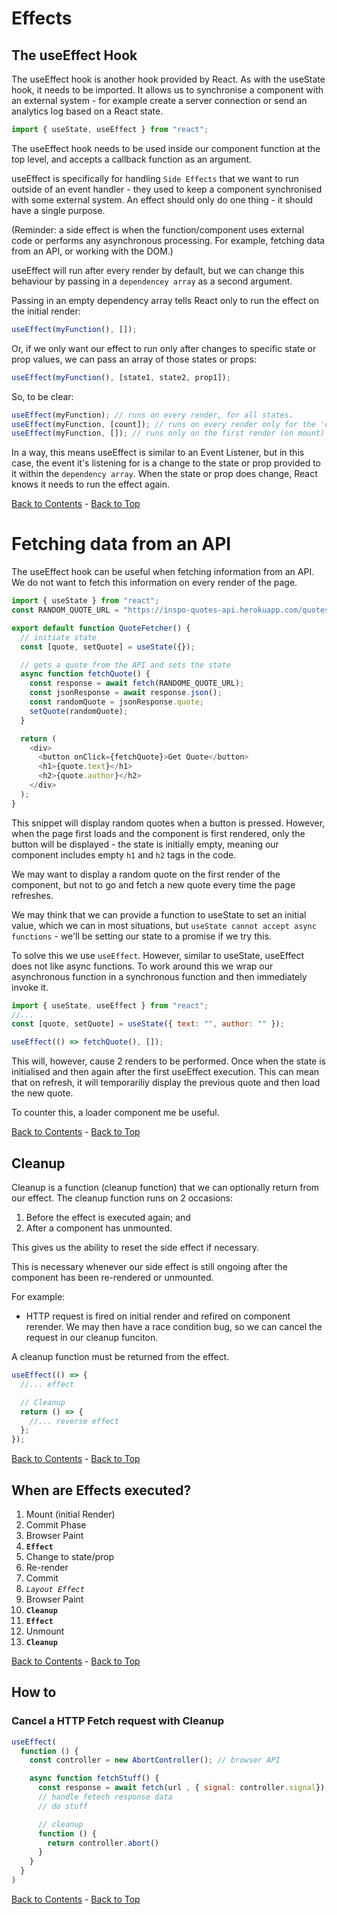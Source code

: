 # Effects

## The useEffect Hook

The useEffect hook is another hook provided by React. As with the useState hook, it needs to be imported. It allows us to synchronise a component with an external system - for example create a server connection or send an analytics log based on a React state.

```js
import { useState, useEffect } from "react";
```

The useEffect hook needs to be used inside our component function at the top level, and accepts a callback function as an argument.

useEffect is specifically for handling `Side Effects` that we want to run outside of an event handler - they used to keep a component synchronised with some external system. An effect should only do one thing - it should have a single purpose.

(Reminder: a side effect is when the function/component uses external code or performs any asynchronous processing. For example, fetching data from an API, or working with the DOM.)

useEffect will run after every render by default, but we can change this behaviour by passing in a `dependencey array` as a second argument.

Passing in an empty dependency array tells React only to run the effect on the initial render:

```js
useEffect(myFunction(), []);
```

Or, if we only want our effect to run only after changes to specific state or prop values, we can pass an array of those states or props:

```js
useEffect(myFunction(), [state1, state2, prop1]);
```

So, to be clear:

```js
useEffect(myFunction); // runs on every render, for all states.
useEffect(myFunction, [count]); // runs on every render only for the 'count' state.
useEffect(myFunction, []); // runs only on the first render (on mount) and never again.
```

In a way, this means useEffect is similar to an Event Listener, but in this case, the event it's listening for is a change to the state or prop provided to it within the `dependency array`. When the state or prop does change, React knows it needs to run the effect again.

[Back to Contents](./README.md) - [Back to Top](#)

# Fetching data from an API

The useEffect hook can be useful when fetching information from an API. We do not want to fetch this information on every render of the page.

```js
import { useState } from "react";
const RANDOM_QUOTE_URL = "https://inspo-quotes-api.herokuapp.com/quotes/random";

export default function QuoteFetcher() {
  // initiate state
  const [quote, setQuote] = useState({});

  // gets a quote from the API and sets the state
  async function fetchQuote() {
    const response = await fetch(RANDOME_QUOTE_URL);
    const jsonResponse = await response.json();
    const randomQuote = jsonResponse.quote;
    setQuote(randomQuote);
  }

  return (
    <div>
      <button onClick={fetchQuote}>Get Quote</button>
      <h1>{quote.text}</h1>
      <h2>{quote.author}</h2>
    </div>
  );
}
```

This snippet will display random quotes when a button is pressed. However, when the page first loads and the component is first rendered, only the button will be displayed - the state is initially empty, meaning our component includes empty `h1` and `h2` tags in the code.

We may want to display a random quote on the first render of the component, but not to go and fetch a new quote every time the page refreshes.

We may think that we can provide a function to useState to set an initial value, which we can in most situations, but `useState cannot accept async functions` - we'll be setting our state to a promise if we try this.

To solve this we use `useEffect`. However, similar to useState, useEffect does not like async functions. To work around this we wrap our asynchronous function in a synchronous function and then immediately invoke it.

```js
import { useState, useEffect } from "react";
//...
const [quote, setQuote] = useState({ text: "", author: "" });

useEffect(() => fetchQuote(), []);
```

This will, however, cause 2 renders to be performed. Once when the state is initialised and then again after the first useEffect execution. This can mean that on refresh, it will temporariliy display the previous quote and then load the new quote.

To counter this, a loader component me be useful.

[Back to Contents](./README.md) - [Back to Top](#)

## Cleanup

Cleanup is a function (cleanup function) that we can optionally return from our effect. The cleanup function runs on 2 occasions:

1. Before the effect is executed again; and
2. After a component has unmounted.

This gives us the ability to reset the side effect if necessary.

This is necessary whenever our side effect is still ongoing after the component has been re-rendered or unmounted.

For example:

- HTTP request is fired on initial render and refired on component rerender. We may then have a race condition bug, so we can cancel the request in our cleanup funciton.

A cleanup function must be returned from the effect.

```js
useEffect(() => {
  //... effect

  // Cleanup
  return () => {
    //... reverse effect
  };
});
```

[Back to Contents](./README.md) - [Back to Top](#)

## When are Effects executed?

1. Mount (initial Render)
2. Commit Phase
3. Browser Paint
4. **`Effect`**
5. Change to state/prop
6. Re-render
7. Commit
8. _`Layout Effect`_
9. Browser Paint
10. **`Cleanup`**
11. **`Effect`**
12. Unmount
13. **`Cleanup`**

[Back to Contents](./README.md) - [Back to Top](#)

## How to

### Cancel a HTTP Fetch request with Cleanup

```js
useEffect(
  function () {
    const controller = new AbortController(); // browser API

    async function fetchStuff() {
      const response = await fetch(url , { signal: controller.signal});
      // handle fetech response data
      // do stuff

      // cleanup
      function () {
        return controller.abort()
      }
    }
  }
)
```

[Back to Contents](./README.md) - [Back to Top](#)
